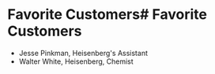 # Favorite Customers# Favorite Customers
* Jesse Pinkman, Heisenberg's Assistant
* Walter White, Heisenberg, Chemist